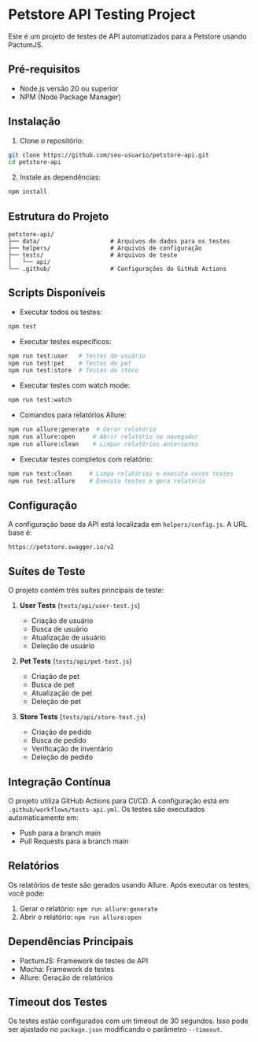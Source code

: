 # Petstore API Testing Project

Este é um projeto de testes de API automatizados para a Petstore usando PactumJS.

## Pré-requisitos

- Node.js versão 20 ou superior
- NPM (Node Package Manager)

## Instalação

1. Clone o repositório:
```sh
git clone https://github.com/seu-usuario/petstore-api.git
cd petstore-api
```

2. Instale as dependências:
```sh
npm install
```

## Estrutura do Projeto

```
petstore-api/
├── data/                    # Arquivos de dados para os testes
├── helpers/                 # Arquivos de configuração
├── tests/                   # Arquivos de teste
│   └── api/
└── .github/                 # Configurações do GitHub Actions
```

## Scripts Disponíveis

- Executar todos os testes:
```sh
npm test
```

- Executar testes específicos:
```sh
npm run test:user   # Testes de usuário
npm run test:pet    # Testes de pet
npm run test:store  # Testes de store
```

- Executar testes com watch mode:
```sh
npm run test:watch
```

- Comandos para relatórios Allure:
```sh
npm run allure:generate  # Gerar relatório
npm run allure:open     # Abrir relatório no navegador
npm run allure:clean    # Limpar relatórios anteriores
```

- Executar testes completos com relatório:
```sh
npm run test:clean     # Limpa relatórios e executa novos testes
npm run test:allure    # Executa testes e gera relatório
```

## Configuração

A configuração base da API está localizada em `helpers/config.js`. A URL base é:
```
https://petstore.swagger.io/v2
```

## Suítes de Teste

O projeto contém três suítes principais de teste:

1. **User Tests** (`tests/api/user-test.js`)
   - Criação de usuário
   - Busca de usuário
   - Atualização de usuário
   - Deleção de usuário

2. **Pet Tests** (`tests/api/pet-test.js`)
   - Criação de pet
   - Busca de pet
   - Atualização de pet
   - Deleção de pet

3. **Store Tests** (`tests/api/store-test.js`)
   - Criação de pedido
   - Busca de pedido
   - Verificação de inventário
   - Deleção de pedido

## Integração Contínua

O projeto utiliza GitHub Actions para CI/CD. A configuração está em `.github/workflows/tests-api.yml`.
Os testes são executados automaticamente em:
- Push para a branch main
- Pull Requests para a branch main

## Relatórios

Os relatórios de teste são gerados usando Allure. Após executar os testes, você pode:
1. Gerar o relatório: `npm run allure:generate`
2. Abrir o relatório: `npm run allure:open`

## Dependências Principais

- PactumJS: Framework de testes de API
- Mocha: Framework de testes
- Allure: Geração de relatórios

## Timeout dos Testes

Os testes estão configurados com um timeout de 30 segundos. Isso pode ser ajustado no `package.json` modificando o parâmetro `--timeout`.